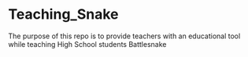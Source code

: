 # Teaching_Snake
The purpose of this repo is to provide teachers with an educational tool while teaching High School students Battlesnake
